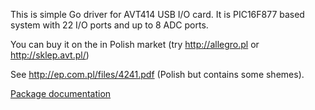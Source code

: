This is simple Go driver for AVT414 USB I/O card. It is PIC16F877 based system with 22 I/O ports and up to 8 ADC ports.

You can buy it on the in Polish market (try http://allegro.pl or
http://sklep.avt.pl/)

See http://ep.com.pl/files/4241.pdf (Polish but contains some shemes).

[Package documentation](http://gopkgdoc.appspot.com/pkg/github.com/ziutek/avt414)
